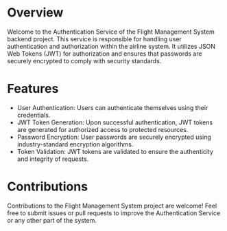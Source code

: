 # Overview

Welcome to the Authentication Service of the Flight Management System backend project. This service is responsible for handling user authentication and authorization within the airline system. It utilizes JSON Web Tokens (JWT) for authorization and ensures that passwords are securely encrypted to comply with security standards.

# Features

- User Authentication: Users can authenticate themselves using their credentials.
- JWT Token Generation: Upon successful authentication, JWT tokens are generated for authorized access to protected resources.
- Password Encryption: User passwords are securely encrypted using industry-standard encryption algorithms.
- Token Validation: JWT tokens are validated to ensure the authenticity and integrity of requests.

# Contributions
Contributions to the Flight Management System project are welcome! Feel free to submit issues or pull requests to improve the Authentication Service or any other part of the system.